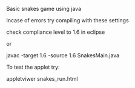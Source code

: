 Basic snakes game using java

Incase of errors try compiling with these settings

check compliance level to 1.6 in eclipse

or

javac -target 1.6 -source 1.6 SnakesMain.java

To test the applet try:

appletviwer snakes_run.html

